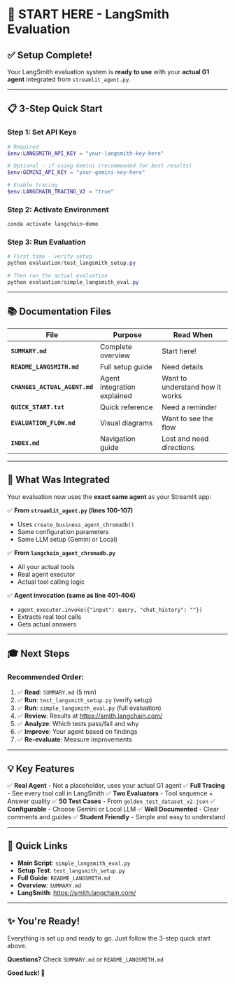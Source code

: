# 🚀 START HERE - LangSmith Evaluation

## ✅ Setup Complete!

Your LangSmith evaluation system is **ready to use** with your **actual G1 agent** integrated from `streamlit_agent.py`.

---

## 📋 3-Step Quick Start

### Step 1: Set API Keys
```powershell
# Required
$env:LANGSMITH_API_KEY = "your-langsmith-key-here"

# Optional - if using Gemini (recommended for best results)
$env:GEMINI_API_KEY = "your-gemini-key-here"

# Enable tracing
$env:LANGCHAIN_TRACING_V2 = "true"
```

### Step 2: Activate Environment
```powershell
conda activate langchain-demo
```

### Step 3: Run Evaluation
```powershell
# First time - verify setup
python evaluation/test_langsmith_setup.py

# Then run the actual evaluation
python evaluation/simple_langsmith_eval.py
```

---

## 📚 Documentation Files

| File | Purpose | Read When |
|------|---------|-----------|
| **`SUMMARY.md`** | Complete overview | Start here! |
| **`README_LANGSMITH.md`** | Full setup guide | Need details |
| **`CHANGES_ACTUAL_AGENT.md`** | Agent integration explained | Want to understand how it works |
| **`QUICK_START.txt`** | Quick reference | Need a reminder |
| **`EVALUATION_FLOW.md`** | Visual diagrams | Want to see the flow |
| **`INDEX.md`** | Navigation guide | Lost and need directions |

---

## 🎯 What Was Integrated

Your evaluation now uses the **exact same agent** as your Streamlit app:

✅ **From `streamlit_agent.py` (lines 100-107)**
- Uses `create_business_agent_chromadb()`
- Same configuration parameters
- Same LLM setup (Gemini or Local)

✅ **From `langchain_agent_chromadb.py`**
- All your actual tools
- Real agent executor
- Actual tool calling logic

✅ **Agent invocation (same as line 401-404)**
- `agent_executor.invoke({"input": query, "chat_history": ""})`
- Extracts real tool calls
- Gets actual answers

---

## 🎓 Next Steps

### Recommended Order:
1. ✅ **Read**: `SUMMARY.md` (5 min)
2. ✅ **Run**: `test_langsmith_setup.py` (verify setup)
3. ✅ **Run**: `simple_langsmith_eval.py` (full evaluation)
4. ✅ **Review**: Results at https://smith.langchain.com/
5. ✅ **Analyze**: Which tests pass/fail and why
6. ✅ **Improve**: Your agent based on findings
7. ✅ **Re-evaluate**: Measure improvements

---

## 💡 Key Features

✅ **Real Agent** - Not a placeholder, uses your actual G1 agent
✅ **Full Tracing** - See every tool call in LangSmith
✅ **Two Evaluators** - Tool sequence + Answer quality
✅ **50 Test Cases** - From `golden_test_dataset_v2.json`
✅ **Configurable** - Choose Gemini or Local LLM
✅ **Well Documented** - Clear comments and guides
✅ **Student Friendly** - Simple and easy to understand

---

## 🔗 Quick Links

- **Main Script**: `simple_langsmith_eval.py`
- **Setup Test**: `test_langsmith_setup.py`
- **Full Guide**: `README_LANGSMITH.md`
- **Overview**: `SUMMARY.md`
- **LangSmith**: https://smith.langchain.com/

---

## ✨ You're Ready!

Everything is set up and ready to go. Just follow the 3-step quick start above.

**Questions?** Check `SUMMARY.md` or `README_LANGSMITH.md`

**Good luck! 🚀**

